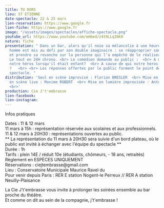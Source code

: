 ```yaml
---
title: TU DORS
lieu: ST ETIENNE
date-spectacle: 22 & 25 mars
lien-reservation: https://www.google.fr
lien-fiche: https://www.google.fr
image: "/assets/images/spectacles/affiche-spectacle.png"
youtube_url: https://www.youtube.com/embed/z4t9LLq1Nk0
nature: fiche
presentation: " Dans un bar, alors qu'il noie sa mélancolie à une heure tardive, un
  homme est mis au défi par son double imaginaire : se réapproprier son rêve d’enfant
  et prendre sa revanche sur la personne qui l’a empêché de le réaliser.  <br><br>
  Le tout en 24H chrono. <br> Le comédien demande au public :  <br> A quoi rêvait
  notre héros lorsqu'il était enfant?  <br> A cause de qui notre héros a-t-il abandonné
  ?   <br> <br> Les réponses offertes par le public forment le point de départ du
  spectacle. "
distribution: 'Seul en scène improvisé : Florian BRESLER  <br> Mise en scène et mise
  en scène live : Maxime ROBERT  <br> Mise en lumière improvisée : Antoine Noirant
  <br>'
production: Cie J't'embrasse
lien-facebook: 
lien-instagram: 
---
```


  <div id="infos">
    <div id="pratique">
      <p class="gros">Infos pratiques</p>
    </div>
    <div id="details">
      <p>
        <span class="rose">Dates :</span> 11 & 12 mars <br />
        <span class="rose"> 11 mars à 15h : </span>représentation réservée aux
        scolaires et aux professionnels.<br />
        <span class="rose">11 & 12 mars à 20H30 :</span> représentations
        ouvertes au public.<br />
        ** La représentation du 11 mars à 20H30 sera suivie d'un bord plateau,
        où le public est invité à échanger avec l'équipe du spectacle **<br />
        <span class="rose">Durée :</span> 1h<br />
        <span class="rose">Tarifs : </span>plein 14E / réduit 10e (étudiants,
        chômeurs, - 18 ans, retraités)<br />
        Règlement en ESPÈCES UNIQUEMENT<br />
        <span class="rose">Réservations : </span>ciejtembrasse@gmail.com<br />
        <span class="rose">Lieu :</span> Conservatoire Municipale Maurice Ravel
        du <br />
        <span class="rose">Pour venir depuis Paris : </span>RER E station
        Nogent-le Perreux // RER A station Neuilly-Plaisance
      </p>
      <p>
        La Cie J't'embrasse vous invite à prolonger les soirées ensemble au bar
        proche du théâtre.<br />
        Et comme on dit au sein de la compagnie, j't'embrasse !
      </p>
    </div>
  </div>
